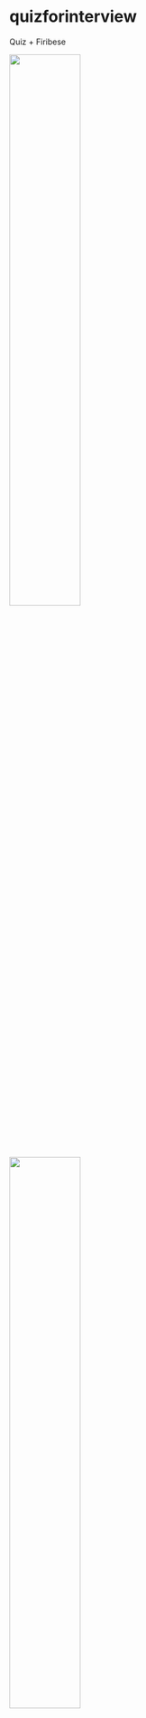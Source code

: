 # quizforinterview

Quiz + Firibese


<img src="https://user-images.githubusercontent.com/93651407/187075343-7187a339-d3f5-444e-9cde-14d178287351.png" width=50% height=50%>
<img src="https://user-images.githubusercontent.com/93651407/187075345-154776ee-d420-46ba-9bea-2237f1a07dd4.png" width=50% height=50%>
<img src="https://user-images.githubusercontent.com/93651407/187075346-b085ad53-d7fd-4473-942e-345dd9507668.png" width=50% height=50%>

